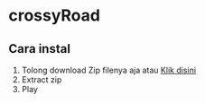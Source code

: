 # crossyRoad
## Cara instal
1. Tolong download Zip filenya aja atau [Klik disini](https://github.com/zidanzett/Mini-Golf-game/blob/main/MiniGolfGame.zip)
2. Extract zip
3. Play
